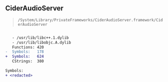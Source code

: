 ## CiderAudioServer

> `/System/Library/PrivateFrameworks/CiderAudioServer.framework/CiderAudioServer`

```diff

   - /usr/lib/libc++.1.dylib
   - /usr/lib/libobjc.A.dylib
   Functions: 420
-  Symbols:   178
+  Symbols:   624
   CStrings:  380
 
Symbols:
+ <redacted>

```
